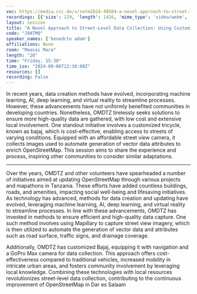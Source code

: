 ```yaml
---
voc: https://media.ccc.de/v/sotm2024-49584-a-novel-approach-to-street-level-data-collection-using-customized-bajaji-tricycle-and-mapillary-to-enrich-openstreetmap-in-dar-es-salaam
recordings: [{'size': 129, 'length': 1426, 'mime_type': 'video/webm', 'language': 'eng', 'filename': 'sotm2024-49584-eng-A_Novel_Approach_to_Street-Level_Data_Collection_Using_Customized_Bajaji_tricycle_and_Mapillary_to_Enrich_OpenStreetMap_in_Dar_es_Salaam_webm-hd.webm', 'state': 'new', 'folder': 'webm-hd', 'high_quality': True, 'width': 1920, 'height': 1080, 'updated_at': '2024-11-04T21:23:43.986+01:00', 'recording_url': 'https://cdn.media.ccc.de/events/sotm/2024/webm-hd/sotm2024-49584-eng-A_Novel_Approach_to_Street-Level_Data_Collection_Using_Customized_Bajaji_tricycle_and_Mapillary_to_Enrich_OpenStreetMap_in_Dar_es_Salaam_webm-hd.webm', 'url': 'https://api.media.ccc.de/public/recordings/81339', 'event_url': 'https://api.media.ccc.de/public/events/abfcde71-834f-5f37-9c5b-8f3e80482310', 'conference_url': 'https://api.media.ccc.de/public/conferences/sotm2024'}, {'size': 60, 'length': 1426, 'mime_type': 'video/webm', 'language': 'eng', 'filename': 'sotm2024-49584-eng-A_Novel_Approach_to_Street-Level_Data_Collection_Using_Customized_Bajaji_tricycle_and_Mapillary_to_Enrich_OpenStreetMap_in_Dar_es_Salaam_webm-sd.webm', 'state': 'new', 'folder': 'webm-sd', 'high_quality': False, 'width': 720, 'height': 576, 'updated_at': '2024-11-04T20:46:46.444+01:00', 'recording_url': 'https://cdn.media.ccc.de/events/sotm/2024/webm-sd/sotm2024-49584-eng-A_Novel_Approach_to_Street-Level_Data_Collection_Using_Customized_Bajaji_tricycle_and_Mapillary_to_Enrich_OpenStreetMap_in_Dar_es_Salaam_webm-sd.webm', 'url': 'https://api.media.ccc.de/public/recordings/81334', 'event_url': 'https://api.media.ccc.de/public/events/abfcde71-834f-5f37-9c5b-8f3e80482310', 'conference_url': 'https://api.media.ccc.de/public/conferences/sotm2024'}, {'size': 21, 'length': 1426, 'mime_type': 'audio/mpeg', 'language': 'eng', 'filename': 'sotm2024-49584-eng-A_Novel_Approach_to_Street-Level_Data_Collection_Using_Customized_Bajaji_tricycle_and_Mapillary_to_Enrich_OpenStreetMap_in_Dar_es_Salaam_mp3.mp3', 'state': 'new', 'folder': 'mp3', 'high_quality': False, 'width': 0, 'height': 0, 'updated_at': '2024-11-04T20:45:55.636+01:00', 'recording_url': 'https://cdn.media.ccc.de/events/sotm/2024/mp3/sotm2024-49584-eng-A_Novel_Approach_to_Street-Level_Data_Collection_Using_Customized_Bajaji_tricycle_and_Mapillary_to_Enrich_OpenStreetMap_in_Dar_es_Salaam_mp3.mp3', 'url': 'https://api.media.ccc.de/public/recordings/81333', 'event_url': 'https://api.media.ccc.de/public/events/abfcde71-834f-5f37-9c5b-8f3e80482310', 'conference_url': 'https://api.media.ccc.de/public/conferences/sotm2024'}, {'size': 49, 'length': 1426, 'mime_type': 'video/mp4', 'language': 'eng', 'filename': 'sotm2024-49584-eng-A_Novel_Approach_to_Street-Level_Data_Collection_Using_Customized_Bajaji_tricycle_and_Mapillary_to_Enrich_OpenStreetMap_in_Dar_es_Salaam_sd.mp4', 'state': 'new', 'folder': 'h264-sd', 'high_quality': False, 'width': 720, 'height': 576, 'updated_at': '2024-11-04T20:45:19.286+01:00', 'recording_url': 'https://cdn.media.ccc.de/events/sotm/2024/h264-sd/sotm2024-49584-eng-A_Novel_Approach_to_Street-Level_Data_Collection_Using_Customized_Bajaji_tricycle_and_Mapillary_to_Enrich_OpenStreetMap_in_Dar_es_Salaam_sd.mp4', 'url': 'https://api.media.ccc.de/public/recordings/81332', 'event_url': 'https://api.media.ccc.de/public/events/abfcde71-834f-5f37-9c5b-8f3e80482310', 'conference_url': 'https://api.media.ccc.de/public/conferences/sotm2024'}, {'size': 155, 'length': 1426, 'mime_type': 'video/mp4', 'language': 'eng', 'filename': 'sotm2024-49584-eng-A_Novel_Approach_to_Street-Level_Data_Collection_Using_Customized_Bajaji_tricycle_and_Mapillary_to_Enrich_OpenStreetMap_in_Dar_es_Salaam_hd.mp4', 'state': 'new', 'folder': 'h264-hd', 'high_quality': True, 'width': 1920, 'height': 1080, 'updated_at': '2024-11-04T20:23:40.603+01:00', 'recording_url': 'https://cdn.media.ccc.de/events/sotm/2024/h264-hd/sotm2024-49584-eng-A_Novel_Approach_to_Street-Level_Data_Collection_Using_Customized_Bajaji_tricycle_and_Mapillary_to_Enrich_OpenStreetMap_in_Dar_es_Salaam_hd.mp4', 'url': 'https://api.media.ccc.de/public/recordings/81330', 'event_url': 'https://api.media.ccc.de/public/events/abfcde71-834f-5f37-9c5b-8f3e80482310', 'conference_url': 'https://api.media.ccc.de/public/conferences/sotm2024'}]
layout: session
title: "A Novel Approach to Street-Level Data Collection: Using Customized Bajaji (tricycle) and Mapillary to Enrich OpenStreetMap in Dar es Salaam"
code: "J9ATMQ"
speaker_names: ['benedcto adam']
affiliations: None
room: "Maasai Mara"
length: "20"
time: "Friday, 15:30"
time_iso: "2024-09-06T12:30:00Z"
resources: []
recording: False
---
```


In recent years, data creation methods have evolved, incorporating machine learning, AI, deep learning, and virtual reality to streamline processes. However, these advancements have not uniformly benefited communities in developing countries. Nonetheless, OMDTZ tirelessly seeks solutions to ensure more high-quality data are gathered, with low cost and extensive local involvement. One standout initiative involves a customized tricycle, known as bajaj, which is cost-effective, enabling access to streets of varying conditions. Equipped with an affordable street view camera, it collects images used to automate generation of vector data attributes to enrich OpenStreetMap. This session aims to share the experience and process, inspiring other communities to consider similar adaptations.

<hr>

Over the years, OMDTZ and other volunteers have spearheaded a number of  initiatives aimed at updating OpenStreetMap through various projects and mapathons in Tanzania. These efforts have added countless buildings, roads, and amenities, impacting social well-being and lifesaving initiatives. As technology has advanced, methods for data creation and updating have evolved, leveraging machine learning, AI, deep learning, and virtual reality to streamline processes. In line with these advancements, OMDTZ has invested in methods to ensure efficient and high-quality data capture. One such method involves using Mapillary to capture street view imagery, which is then utilized to automate the generation of vector data and attributes such as road surface, traffic signs, and drainage coverage.

Additionally, OMDTZ has  customized Bajaj, equipping it with navigation and  a GoPro Max camera for data collection. This approach offers cost-effectiveness compared to traditional vehicles, increased mobility in intricate urban areas, and fosters community involvement by leveraging local knowledge. Combining these technologies with local resources revolutionizes street-level data collection, contributing to the continuous improvement of OpenStreetMap in Dar es Salaam

